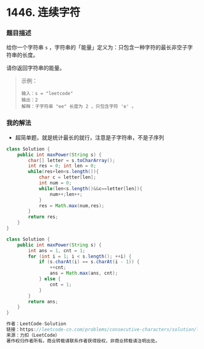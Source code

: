 # 1446. 连续字符

### 题目描述

 给你一个字符串 `s` ，字符串的「能量」定义为：只包含一种字符的最长非空子字符串的长度。

请你返回字符串的能量。

> 示例：
>
> ```
> 输入：s = "leetcode"
> 输出：2
> 解释：子字符串 "ee" 长度为 2 ，只包含字符 'e' 。
> ```

### 我的解法

- 超简单题，就是统计最长的就行，注意是子字符串，不是子序列

```java
class Solution {
    public int maxPower(String s) {
        char[] letter = s.toCharArray();
        int res = 0; int len = 0;
        while(res+len<s.length()){
            char c = letter[len];
            int num = 0;
            while(len<s.length()&&c==letter[len]){
                num++;len++;
            }
            res = Math.max(num,res);
        }
        return res;
    }
}
```

```java
class Solution {
    public int maxPower(String s) {
        int ans = 1, cnt = 1;
        for (int i = 1; i < s.length(); ++i) {
            if (s.charAt(i) == s.charAt(i - 1)) {
                ++cnt;
                ans = Math.max(ans, cnt);
            } else {
                cnt = 1;
            }
        }
        return ans;
    }
}

作者：LeetCode-Solution
链接：https://leetcode-cn.com/problems/consecutive-characters/solution/lian-xu-zi-fu-by-leetcode-solution-lctm/
来源：力扣（LeetCode）
著作权归作者所有。商业转载请联系作者获得授权，非商业转载请注明出处。
```

